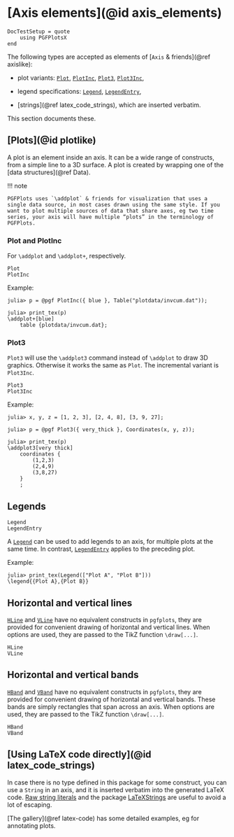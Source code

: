 # [Axis elements](@id axis_elements)

```@meta
DocTestSetup = quote
    using PGFPlotsX
end
```

The following types are accepted as elements of [`Axis` & friends](@ref axislike):

- plot variants: [`Plot`](@ref), [`PlotInc`](@ref), [`Plot3`](@ref), [`Plot3Inc`](@ref),

- legend specifications: [`Legend`](@ref), [`LegendEntry`](@ref),

- [strings](@ref latex_code_strings), which are inserted verbatim.

This section documents these.

## [Plots](@id plotlike)

A plot is an element inside an axis. It can be a wide range of constructs, from a simple line to a 3D surface. A plot is created by wrapping one of the [data structures](@ref Data).

!!! note

    PGFPlots uses `\addplot` & friends for visualization that uses a single data source, in most cases drawn using the same style. If you want to plot multiple sources of data that share axes, eg two time series, your axis will have multiple “plots” in the terminology of PGFPlots.

### Plot and PlotInc

For `\addplot` and `\addplot+`, respectively.

```@docs
Plot
PlotInc
```

Example:

```jldoctest
julia> p = @pgf PlotInc({ blue }, Table("plotdata/invcum.dat"));

julia> print_tex(p)
\addplot+[blue]
    table {plotdata/invcum.dat};
```

### Plot3

`Plot3` will use the `\addplot3` command instead of `\addplot` to draw 3D graphics.
Otherwise it works the same as `Plot`. The incremental variant is `Plot3Inc`.

```@docs
Plot3
Plot3Inc
```

Example:

```jldoctest
julia> x, y, z = [1, 2, 3], [2, 4, 8], [3, 9, 27];

julia> p = @pgf Plot3({ very_thick }, Coordinates(x, y, z));

julia> print_tex(p)
\addplot3[very thick]
    coordinates {
        (1,2,3)
        (2,4,9)
        (3,8,27)
    }
    ;
```

## Legends

```@docs
Legend
LegendEntry
```

A [`Legend`](@ref) can be used to add legends to an axis, for multiple plots at the same time. In contrast, [`LegendEntry`](@ref) applies to the preceding plot.

Example:

```jldoctest
julia> print_tex(Legend(["Plot A", "Plot B"]))
\legend{{Plot A},{Plot B}}
```

## Horizontal and vertical lines

[`HLine`](@ref) and [`VLine`](@ref) have no equivalent constructs in `pgfplots`, they are provided for convenient drawing of horizontal and vertical lines. When options are used, they are passed to the TikZ function `\draw[...]`.

```@docs
HLine
VLine
```

## Horizontal and vertical bands

[`HBand`](@ref) and [`VBand`](@ref) have no equivalent constructs in `pgfplots`, they are provided for convenient drawing of horizontal and vertical bands. These bands are simply rectangles that span across an axis. When options are used, they are passed to the TikZ function `\draw[...]`.

```@docs
HBand
VBand
```

## [Using LaTeX code directly](@id latex_code_strings)

In case there is no type defined in this package for some construct, you can use a `String` in an axis, and it is inserted verbatim into the generated LaTeX code. [Raw string literals](https://docs.julialang.org/en/latest/manual/strings/#man-raw-string-literals-1) and the package [LaTeXStrings](https://github.com/stevengj/LaTeXStrings.jl) are useful to avoid a lot of escaping.

[The gallery](@ref latex-code) has some detailed examples, eg for annotating plots.
